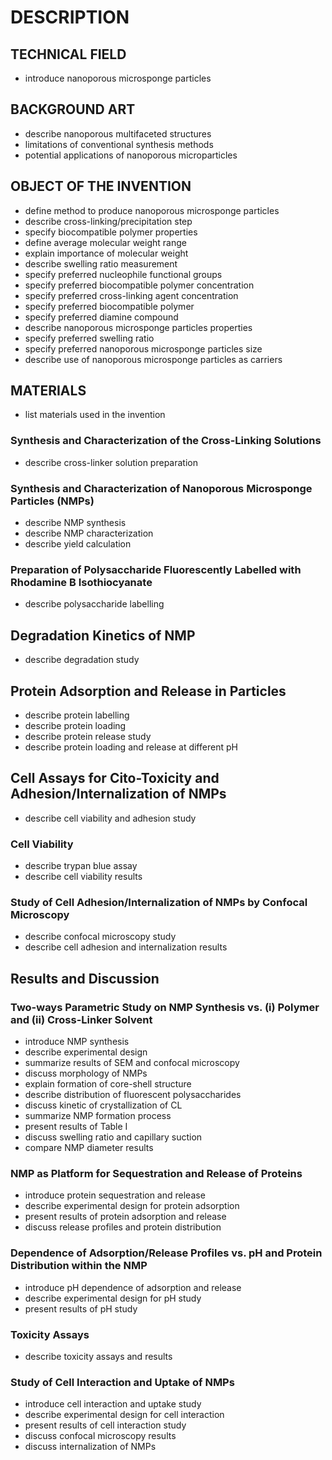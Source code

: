 # DESCRIPTION

## TECHNICAL FIELD

- introduce nanoporous microsponge particles

## BACKGROUND ART

- describe nanoporous multifaceted structures
- limitations of conventional synthesis methods
- potential applications of nanoporous microparticles

## OBJECT OF THE INVENTION

- define method to produce nanoporous microsponge particles
- describe cross-linking/precipitation step
- specify biocompatible polymer properties
- define average molecular weight range
- explain importance of molecular weight
- describe swelling ratio measurement
- specify preferred nucleophile functional groups
- specify preferred biocompatible polymer concentration
- specify preferred cross-linking agent concentration
- specify preferred biocompatible polymer
- specify preferred diamine compound
- describe nanoporous microsponge particles properties
- specify preferred swelling ratio
- specify preferred nanoporous microsponge particles size
- describe use of nanoporous microsponge particles as carriers

## MATERIALS

- list materials used in the invention

### Synthesis and Characterization of the Cross-Linking Solutions

- describe cross-linker solution preparation

### Synthesis and Characterization of Nanoporous Microsponge Particles (NMPs)

- describe NMP synthesis
- describe NMP characterization
- describe yield calculation

### Preparation of Polysaccharide Fluorescently Labelled with Rhodamine B Isothiocyanate

- describe polysaccharide labelling

## Degradation Kinetics of NMP

- describe degradation study

## Protein Adsorption and Release in Particles

- describe protein labelling
- describe protein loading
- describe protein release study
- describe protein loading and release at different pH

## Cell Assays for Cito-Toxicity and Adhesion/Internalization of NMPs

- describe cell viability and adhesion study

### Cell Viability

- describe trypan blue assay
- describe cell viability results

### Study of Cell Adhesion/Internalization of NMPs by Confocal Microscopy

- describe confocal microscopy study
- describe cell adhesion and internalization results

## Results and Discussion

### Two-ways Parametric Study on NMP Synthesis vs. (i) Polymer and (ii) Cross-Linker Solvent

- introduce NMP synthesis
- describe experimental design
- summarize results of SEM and confocal microscopy
- discuss morphology of NMPs
- explain formation of core-shell structure
- describe distribution of fluorescent polysaccharides
- discuss kinetic of crystallization of CL
- summarize NMP formation process
- present results of Table I
- discuss swelling ratio and capillary suction
- compare NMP diameter results

### NMP as Platform for Sequestration and Release of Proteins

- introduce protein sequestration and release
- describe experimental design for protein adsorption
- present results of protein adsorption and release
- discuss release profiles and protein distribution

### Dependence of Adsorption/Release Profiles vs. pH and Protein Distribution within the NMP

- introduce pH dependence of adsorption and release
- describe experimental design for pH study
- present results of pH study

### Toxicity Assays

- describe toxicity assays and results

### Study of Cell Interaction and Uptake of NMPs

- introduce cell interaction and uptake study
- describe experimental design for cell interaction
- present results of cell interaction study
- discuss confocal microscopy results
- discuss internalization of NMPs

